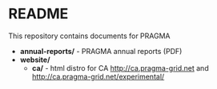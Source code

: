 README
=======

This repository contains documents for PRAGMA

 - **annual-reports/** - PRAGMA annual reports (PDF)
 - **website/**
     - **ca/** - html distro for CA http://ca.pragma-grid.net and http://ca.pragma-grid.net/experimental/
